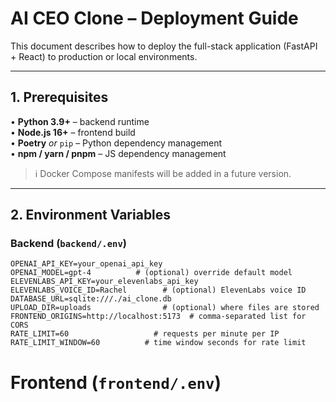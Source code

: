 # AI CEO Clone – Deployment Guide

This document describes how to deploy the full-stack application (FastAPI + React) to production or local environments.

---

## 1. Prerequisites

• **Python 3.9+** – backend runtime  
• **Node.js 16+** – frontend build  
• **Poetry** *or* `pip` – Python dependency management  
• **npm / yarn / pnpm** – JS dependency management  

> ℹ️ Docker Compose manifests will be added in a future version.

---

## 2. Environment Variables

### Backend (`backend/.env`)
```
OPENAI_API_KEY=your_openai_api_key
OPENAI_MODEL=gpt-4          # (optional) override default model
ELEVENLABS_API_KEY=your_elevenlabs_api_key
ELEVENLABS_VOICE_ID=Rachel        # (optional) ElevenLabs voice ID
DATABASE_URL=sqlite:///./ai_clone.db
UPLOAD_DIR=uploads                # (optional) where files are stored
FRONTEND_ORIGINS=http://localhost:5173  # comma-separated list for CORS
RATE_LIMIT=60                   # requests per minute per IP
RATE_LIMIT_WINDOW=60          # time window seconds for rate limit
```

# Frontend (`frontend/.env`)
```